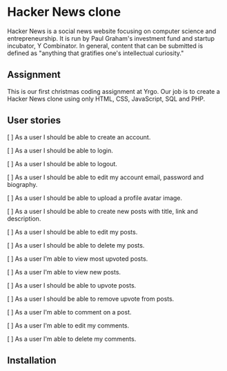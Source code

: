 # Hacker News clone

Hacker News is a social news website focusing on computer science and entrepreneurship. It is run by Paul Graham's investment fund and startup incubator, Y Combinator. In general, content that can be submitted is defined as "anything that gratifies one's intellectual curiosity."

## Assignment

This is our first christmas coding assignment at Yrgo. Our job is to create a Hacker News clone using only HTML, CSS, JavaScript, SQL and PHP.

## User stories

[ ] As a user I should be able to create an account.

[ ] As a user I should be able to login.

[ ] As a user I should be able to logout.

[ ] As a user I should be able to edit my account email, password and biography.

[ ] As a user I should be able to upload a profile avatar image.

[ ] As a user I should be able to create new posts with title, link and description.

[ ] As a user I should be able to edit my posts.

[ ] As a user I should be able to delete my posts.

[ ] As a user I'm able to view most upvoted posts.

[ ] As a user I'm able to view new posts.

[ ] As a user I should be able to upvote posts.

[ ] As a user I should be able to remove upvote from posts.

[ ] As a user I'm able to comment on a post.

[ ] As a user I'm able to edit my comments.

[ ] As a user I'm able to delete my comments.

## Installation
